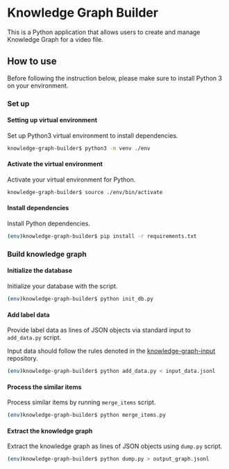 Knowledge Graph Builder
=======================

This is a Python application that allows users to create 
and manage Knowledge Graph for a video file. 

## How to use

Before following the instruction below, 
please make sure to install Python 3 on your environment. 

### Set up

#### Setting up virtual environment

Set up Python3 virtual environment to install dependencies.

```bash
knowledge-graph-builder$ python3 -m venv ./env
```

#### Activate the virtual environment

Activate your virtual environment for Python.

```bash
knowledge-graph-builder$ source ./env/bin/activate
```

#### Install dependencies

Install Python dependencies.

```bash
(env)knowledge-graph-builder$ pip install -r requirements.txt
```

### Build knowledge graph

#### Initialize the database

Initialize your database with the script.

```bash
(env)knowledge-graph-builder$ python init_db.py
```

#### Add label data

Provide label data as lines of JSON objects 
via standard input to `add_data.py` script.

Input data should follow the rules denoted in the [knowledge-graph-input](https://github.com/uilab-vtt/knowledge-graph-input) repository.

```bash
(env)knowledge-graph-builder$ python add_data.py < input_data.jsonl
```

#### Process the similar items

Process similar items by running `merge_items` script.

```bash
(env)knowledge-graph-builder$ python merge_items.py
```

#### Extract the knowledge graph

Extract the knowledge graph as lines of JSON objects using 
`dump.py` script.

```bash
(env)knowledge-graph-builder$ python dump.py > output_graph.jsonl
```
